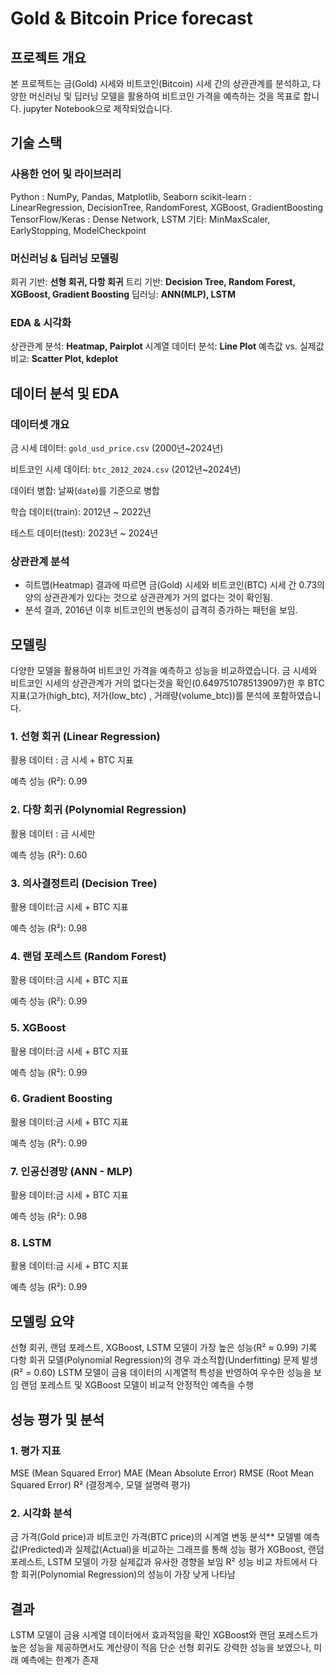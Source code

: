 # Gold & Bitcoin Price forecast

## 프로젝트 개요
본 프로젝트는 금(Gold) 시세와 비트코인(Bitcoin) 시세 간의 상관관계를 분석하고, 다양한 머신러닝 및 딥러닝 모델을 활용하여 비트코인 가격을 예측하는 것을 목표로 합니다.
jupyter Notebook으로 제작되었습니다.

## 기술 스택
### 사용한 언어 및 라이브러리
Python : NumPy, Pandas, Matplotlib, Seaborn
  scikit-learn : LinearRegression, DecisionTree, RandomForest, XGBoost, GradientBoosting 
  TensorFlow/Keras : Dense Network, LSTM
  기타: MinMaxScaler, EarlyStopping, ModelCheckpoint

### 머신러닝 & 딥러닝 모델링
회귀 기반: **선형 회귀, 다항 회귀**
트리 기반: **Decision Tree, Random Forest, XGBoost, Gradient Boosting**
딥러닝: **ANN(MLP), LSTM**

### EDA & 시각화
상관관계 분석: **Heatmap, Pairplot**
시계열 데이터 분석: **Line Plot**
예측값 vs. 실제값 비교: **Scatter Plot, kdeplot**


## 데이터 분석 및 EDA

### 데이터셋 개요
금 시세 데이터: `gold_usd_price.csv`
(2000년~2024년)


비트코인 시세 데이터: `btc_2012_2024.csv` 
(2012년~2024년)

데이터 병합: 날짜(`date`)를 기준으로 병합

학습 데이터(train): 2012년 ~ 2022년

테스트 데이터(test): 2023년 ~ 2024년

### 상관관계 분석
- 히트맵(Heatmap) 결과에 따르면 금(Gold) 시세와 비트코인(BTC) 시세 간 0.73의 양의 상관관계가 있다는 것으로 상관관계가 거의 없다는 것이 확인됨.
- 분석 결과, 2016년 이후 비트코인의 변동성이 급격히 증가하는 패턴을 보임.

## 모델링
다양한 모델을 활용하여 비트코인 가격을 예측하고 성능을 비교하였습니다.
금 시세와 비트코인 시세의 상관관계가 거의 없다는것을 확인(0.6497510785139097)한 후 BTC 지표(고가(high_btc), 저가(low_btc) , 거래량(volume_btc))를 분석에 포함하였습니다.

### 1. 선형 회귀 (Linear Regression)
  활용 데이터 : 금 시세 + BTC 지표 

  예측 성능 (R²): 0.99

### 2. 다항 회귀 (Polynomial Regression)
  활용 데이터 : 금 시세만

  예측 성능 (R²): 0.60 

### 3. 의사결정트리 (Decision Tree)

  활용 데이터:금 시세 + BTC 지표

  예측 성능 (R²): 0.98

### 4. 랜덤 포레스트 (Random Forest)

  활용 데이터:금 시세 + BTC 지표 

  예측 성능 (R²): 0.99

### 5. XGBoost

  활용 데이터:금 시세 + BTC 지표

  예측 성능 (R²): 0.99

### 6. Gradient Boosting

  활용 데이터:금 시세 + BTC 지표

  예측 성능 (R²): 0.99

### 7. 인공신경망 (ANN - MLP)

  활용 데이터:금 시세 + BTC 지표

  예측 성능 (R²): 0.98

### 8. LSTM

  활용 데이터:금 시세 + BTC 지표

  예측 성능 (R²): 0.99

## 모델링 요약
선형 회귀, 랜덤 포레스트, XGBoost, LSTM 모델이 가장 높은 성능(R² ≈ 0.99) 기록
다항 회귀 모델(Polynomial Regression)의 경우 과소적합(Underfitting) 문제 발생 (R² = 0.60)
LSTM 모델이 금융 데이터의 시계열적 특성을 반영하여 우수한 성능을 보임
랜덤 포레스트 및 XGBoost 모델이 비교적 안정적인 예측을 수행

## 성능 평가 및 분석

### 1. 평가 지표
MSE (Mean Squared Error)
MAE (Mean Absolute Error)
RMSE (Root Mean Squared Error)
R² (결정계수, 모델 설명력 평가)

### 2. 시각화 분석
금 가격(Gold price)과 비트코인 가격(BTC price)의 시계열 변동 분석**
모델별 예측값(Predicted)과 실제값(Actual)을 비교하는 그래프를 통해 성능 평가
XGBoost, 랜덤 포레스트, LSTM 모델이 가장 실제값과 유사한 경향을 보임
R² 성능 비교 차트에서 다항 회귀(Polynomial Regression)의 성능이 가장 낮게 나타남




## 결과
LSTM 모델이 금융 시계열 데이터에서 효과적임을 확인
XGBoost와 랜덤 포레스트가 높은 성능을 제공하면서도 계산량이 적음
단순 선형 회귀도 강력한 성능을 보였으나, 미래 예측에는 한계가 존재








